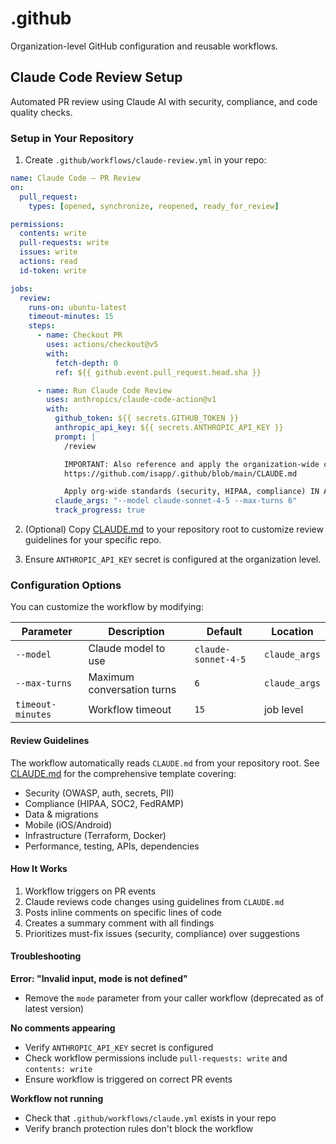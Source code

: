 # .github

Organization-level GitHub configuration and reusable workflows.

## Claude Code Review Setup

Automated PR review using Claude AI with security, compliance, and code quality checks.

### Setup in Your Repository

1. Create `.github/workflows/claude-review.yml` in your repo:

```yaml
name: Claude Code – PR Review
on:
  pull_request:
    types: [opened, synchronize, reopened, ready_for_review]

permissions:
  contents: write
  pull-requests: write
  issues: write
  actions: read
  id-token: write

jobs:
  review:
    runs-on: ubuntu-latest
    timeout-minutes: 15
    steps:
      - name: Checkout PR
        uses: actions/checkout@v5
        with:
          fetch-depth: 0
          ref: ${{ github.event.pull_request.head.sha }}

      - name: Run Claude Code Review
        uses: anthropics/claude-code-action@v1
        with:
          github_token: ${{ secrets.GITHUB_TOKEN }}
          anthropic_api_key: ${{ secrets.ANTHROPIC_API_KEY }}
          prompt: |
            /review

            IMPORTANT: Also reference and apply the organization-wide code review guidelines:
            https://github.com/isapp/.github/blob/main/CLAUDE.md

            Apply org-wide standards (security, HIPAA, compliance) IN ADDITION to repo-specific CLAUDE.md.
          claude_args: "--model claude-sonnet-4-5 --max-turns 6"
          track_progress: true
```

2. (Optional) Copy [CLAUDE.md](./CLAUDE.md) to your repository root to customize review guidelines for your specific repo.

3. Ensure `ANTHROPIC_API_KEY` secret is configured at the organization level.

### Configuration Options

You can customize the workflow by modifying:

| Parameter | Description | Default | Location |
|-----------|-------------|---------|----------|
| `--model` | Claude model to use | `claude-sonnet-4-5` | `claude_args` |
| `--max-turns` | Maximum conversation turns | `6` | `claude_args` |
| `timeout-minutes` | Workflow timeout | `15` | job level |

#### Review Guidelines

The workflow automatically reads `CLAUDE.md` from your repository root. See [CLAUDE.md](./CLAUDE.md) for the comprehensive template covering:

- Security (OWASP, auth, secrets, PII)
- Compliance (HIPAA, SOC2, FedRAMP)
- Data & migrations
- Mobile (iOS/Android)
- Infrastructure (Terraform, Docker)
- Performance, testing, APIs, dependencies

#### How It Works

1. Workflow triggers on PR events
2. Claude reviews code changes using guidelines from `CLAUDE.md`
3. Posts inline comments on specific lines of code
4. Creates a summary comment with all findings
5. Prioritizes must-fix issues (security, compliance) over suggestions

#### Troubleshooting

**Error: "Invalid input, mode is not defined"**
- Remove the `mode` parameter from your caller workflow (deprecated as of latest version)

**No comments appearing**
- Verify `ANTHROPIC_API_KEY` secret is configured
- Check workflow permissions include `pull-requests: write` and `contents: write`
- Ensure workflow is triggered on correct PR events

**Workflow not running**
- Check that `.github/workflows/claude.yml` exists in your repo
- Verify branch protection rules don't block the workflow
